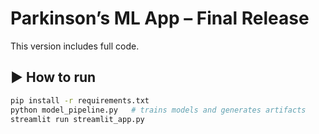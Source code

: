 # Parkinson’s ML App – Final Release

This version includes full code.

## ▶ How to run
```bash
pip install -r requirements.txt
python model_pipeline.py   # trains models and generates artifacts
streamlit run streamlit_app.py
```
